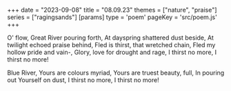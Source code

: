 +++
date = "2023-09-08"
title = "08.09.23"
themes = ["nature", "praise"]
series = ["ragingsands"]
[params]
  type = 'poem'
  pageKey = 'src/poem.js'
+++

O' flow, Great River pouring forth,
At dayspring shattered dust beside,
At twilight echoed praise behind,
Fled is thirst, that wretched chain,
Fled my hollow pride and vain-,
Glory, love for drought and rage,
I thirst no more, I thirst no more!

Blue River, Yours are colours myriad,
Yours are truest beauty, full,
In pouring out Yourself on dust,
I thirst no more, I thirst no more!
